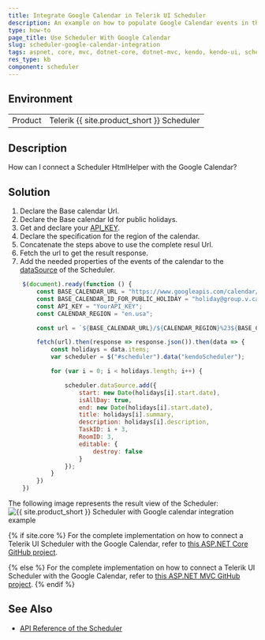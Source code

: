 ```yaml
---
title: Integrate Google Calendar in Telerik UI Scheduler
description: An example on how to populate Google Calendar events in the Telerik UI Scheduler
type: how-to
page_title: Use Scheduler With Google Calendar
slug: scheduler-google-calendar-integration
tags: aspnet, core, mvc, dotnet-core, dotnet-mvc, kendo, kendo-ui, scheduler, google, calendar
res_type: kb
component: scheduler
---
```


## Environment

<table>
 <tr>
  <td>Product</td>
  <td>Telerik {{ site.product_short }} Scheduler</td>
 </tr>
</table>

## Description

How can I connect a Scheduler HtmlHelper with the Google Calendar?

## Solution

1. Declare the Base calendar Url.
1. Declare the Base calendar Id for public holidays.
1. Get and declare your [API_KEY](https://support.google.com/googleapi/answer/6158862?hl=en).
1. Declare the specification for the region of the calendar.
1. Concatenate the steps above to use the complete resul Url.
1. Fetch the url to get the result response.
1. Add the needed properties of the events of the calendar to the [dataSource](https://docs.telerik.com/kendo-ui/api/javascript/ui/scheduler/fields/datasource) of the Scheduler.

```JavaScript
	$(document).ready(function () {
        const BASE_CALENDAR_URL = "https://www.googleapis.com/calendar/v3/calendars";
        const BASE_CALENDAR_ID_FOR_PUBLIC_HOLIDAY = "holiday@group.v.calendar.google.com";
        const API_KEY = "YourAPI_KEY";
		const CALENDAR_REGION = "en.usa"; 

        const url = `${BASE_CALENDAR_URL}/${CALENDAR_REGION}%23${BASE_CALENDAR_ID_FOR_PUBLIC_HOLIDAY}/events?key=${API_KEY}`

        fetch(url).then(response => response.json()).then(data => {
			const holidays = data.items;
			var scheduler = $("#scheduler").data("kendoScheduler");

			for (var i = 0; i < holidays.length; i++) {

                scheduler.dataSource.add({
					start: new Date(holidays[i].start.date),
                    isAllDay: true,
                    end: new Date(holidays[i].start.date),
					title: holidays[i].summary,
					description: holidays[i].description,
					TaskID: i + 3,
					RoomID: 3,
                    editable: {
                        destroy: false
					}
                });
            }
        })
	})
```

The following image represents the result view of the Scheduler:
![{{ site.product_short }} Scheduler with Google calendar integration example](images/scheduler-google-calendar-integration.png)

{% if site.core %}
For the complete implementation on how to connect a Telerik UI Scheduler with the Google Calendar, refer to [this ASP.NET Core GitHub project](https://github.com/telerik/ui-for-aspnet-core-examples/tree/master/Telerik.Examples.Mvc).

{% else %}
For the complete implementation on how to connect a Telerik UI Scheduler with the Google Calendar, refer to [this ASP.NET MVC GitHub project](https://github.com/telerik/ui-for-aspnet-mvc-examples/tree/master/Telerik.Examples.Mvc/Telerik.Examples.Mvc/Areas/SchedulerGoogleAPI).
{% endif %}

## See Also

* [API Reference of the Scheduler](https://docs.telerik.com/kendo-ui/api/javascript/ui/scheduler)
